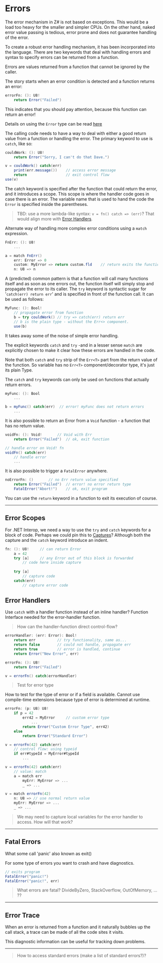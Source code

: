 # Errors

The error mechanism in Z# is not based on exceptions. This would be a load too heavy for the smaller and simpler CPUs. On the other hand, naked error value passing is tedious, error prone and does not guarantee handling of the error.

To create a robust error handling mechanism, it has been incorporated into the language. There are two keywords that deal with handling errors and syntax to specify errors can be returned from a function.

Errors are values returned from a function that cannot be ignored by the caller.

The story starts when an error condition is detected and a function returns an error:

```C#
errorFn: (): U8!
    return Error("Failed")
```

This indicates that you should pay attention, because this function can return an error!

Details on using the `Error` type can be read [here]('../types/error.md')

The calling code needs to have a way to deal with either a good return value from a function or handling the error. The primary keyword to use is `catch`, like so:

```C#
couldWork: (): U8!
    return Error("Sorry, I can't do that Dave.")

v = couldWork() catch(err)
    print(err.message())    // access error message
    return                  // exit control flow
use(v)
```

The catch keyword is specified after the function that could return the error, and it introduces a scope. This scope is where the handler code goes in case there is an error. The variable name that is used to hand the code the `Error` is specified inside the parentheses.

> TBD: use a more lambda-like syntax: `v = fn() catch => (err)`? That would align more with [Error Handlers](#Error-Handlers).

Alternate way of handling more complex error conditions using a `match` expression.

```csharp
FnErr: (): U8!
    ...

a = match FnErr()
    err: Error => 0
    custom: MyError => return custom.fld    // return exits the function
    n: U8 => n
```

A (predicted) common pattern is that a function will call many functions itself and as soon as one errors out, the function itself will simply stop and propagate the error to its caller. The `try` keyword is syntactic sugar for '`catch(err) return err`' and is specified in front of the function call. It can be used as follows:

```C#
MyFunc: (): Bool!
    // propagate error from function
    b = try couldWork() // try => catch(err) return err
    // b is the plain type - without the Err<> component.
    use(b)
```

It takes away some of the noise of simple error handling.

The explicit keywords `catch` and `try` -and in a lesser sense `match` are explicitly chosen to make it clear how these errors are handled in the code.

Note that both `catch` and `try` strip of the `Err<T>` part from the return value of the function. So variable has no `Err<T>` component/decorator type, it's just its plain Type.

The `catch` and `try` keywords can only be used on functions that actually return errors.

```C#
myFunc: (): Bool
    ...

b = myFunc() catch(err)  // error! myFunc does not return errors
    ...
```

It is also possible to return an Error from a `Void` function - a function that has no return value.

```C#
voidFn: (): Void!       // Void with Err
    return Error("Failed")  // ok, exit function

// handle error on Void! fn
voidFn() catch(err)
    // handle error
    ...
```

It is also possible to trigger a `FatalError` anywhere.

```C#
noErrorFn: ()       // no Err return value specified
    return Error("Failed")  // error! no error return type
    FatalError("Abort!")    // ok, exit program
```

You can use the `return` keyword in a function to exit its execution of course.

---

## Error Scopes

For .NET Interop, we need a way to use the `try` and `catch` keywords for a block of code. Perhaps we could pin this to [Captures](./functions.md#Captures)? Although both the capture and the `catch` keyword introduce an indent.

```csharp
fn: (): U8!     // can return Error
    a = 42
    try [a]     // any Error out of this block is forwarded
        // code here inside capture
    
    try [a]
        // capture code
    catch(err)
        // capture error code
```

## Error Handlers

Use `catch` with a handler function instead of an inline handler? Function Interface needed for the error-handler function.

> How can the handler-function direct control-flow?

```C#
errorHandler: (err: Error): Bool!
    return err          // try functionality, same as...
    return false        // could not handle, propagate err
    return true         // error is handled, continue
    return Error("New Error", err)

errorFn: (): U8!
    return Error("Failed")

v = errorFn() catch(errorHandler)
```

> Test for error type

How to test for the type of error or if a field is available.
Cannot use compile-time extensions because type of error is determined at runtime.

```C#
errorFn: (p: U8) U8!
    if p = 42
        err42 = MyError     // custom error type
            ...
        return Error("Custom Error Type", err42)
    else
        return Error("Standard Error")

v = errorFn(42) catch(err)
    // control flow: using typeid
    if err#typeId = MyError#typeId
        ...

v = errorFn(42) catch(err)
    // value: match
    a = match err
        myErr: MyError => ...
        _ => ...

v = match errorFn(42)
    n: U8 => // use normal return value
    myErr: MyError => ...
    _ => ...
```

> We may need to capture local variables for the error handler to access. How will that work?

---

## Fatal Errors

What some call 'panic' also known as exit()

For some type of errors you want to crash and have diagnostics.

```C#
// exits program
FatalError("panic!")
FatalError("panic!", err)
```

> What errors are fatal? DivideByZero, StackOverflow, OutOfMemory, ... ??

---

## Error Trace

When an error is returned from a function and it naturally bubbles up the call stack, a trace can be made of all the code sites it visits.

This diagnostic information can be useful for tracking down problems.

---

> How to access standard errors (make a list of standard errors?)?
